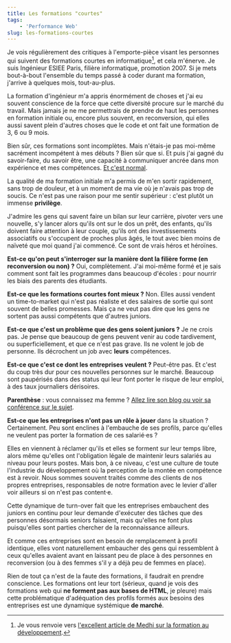 ```yaml
---
title: Les formations "courtes"
tags:
    - 'Performance Web'
slug: les-formations-courtes
---
```


Je vois régulièrement des critiques à l'emporte-pièce visant les personnes qui
suivent des formations courtes en informatique[^1], et cela m'énerve. Je suis
Ingénieur ESIEE Paris, filière informatique, promotion 2007. Si je mets
bout-à-bout l'ensemble du temps passé à coder durant ma formation, j'arrive à
quelques mois, tout-au-plus.

[^1]:
    Je vous renvoie vers
    [l'excellent article de Medhi sur la formation au développement](https://www.jesuisundev.com/comment-devenir-developpeur-web/#formation).

La formation d'ingénieur m'a appris énormément de choses et j'ai eu souvent
conscience de la force que cette diversité procure sur le marché du travail.
Mais jamais je ne me permettrais de prendre de haut les personnes en formation
initiale ou, encore plus souvent, en reconversion, qui elles aussi savent plein
d'autres choses que le code et ont fait une formation de 3, 6 ou 9 mois.

Bien sûr, ces formations sont incomplètes. Mais n'étais-je pas moi-même
sacrément incompétent à mes débuts ? Bien sûr que si. Et puis j'ai gagné du
savoir-faire, du savoir être, une capacité à communiquer ancrée dans mon
expérience et mes compétences. [Et c'est normal](/notes/2015-09-expert-ou-pas/).

La qualité de ma formation initiale m'a permis de m'en sortir rapidement, sans
trop de douleur, et à un moment de ma vie où je n'avais pas trop de soucis. Ce
n'est pas une raison pour me sentir supérieur : c'est plutôt un immense
**privilège**.

J'admire les gens qui savent faire un bilan sur leur carrière, pivoter vers une
nouvelle, s'y lancer alors qu'ils ont sur le dos un prêt, des enfants, qu'ils
doivent faire attention à leur couple, qu'ils ont des investissements
associatifs ou s'occupent de proches plus âgés, le tout avec bien moins de
naïveté que moi quand j'ai commencé. Ce sont de vrais héros et héroïnes.

**Est-ce qu'on peut s'interroger sur la manière dont la filière forme (en
reconversion ou non) ?** Oui, complètement. J'ai moi-même formé et je sais
comment sont fait les programmes dans beaucoup d'écoles : pour nourrir les biais
des parents des étudiants.

**Est-ce que les formations courtes font mieux ?** Non. Elles aussi vendent un
<span lang="en">time-to-market</span> qui n'est pas réaliste et des salaires de
sortie qui sont souvent de belles promesses. Mais ça ne veut pas dire que les
gens ne sortent pas aussi compétents que d'autres juniors.

**Est-ce que c'est un problème que des gens soient juniors ?** Je ne crois pas.
Je pense que beaucoup de gens peuvent venir au code tardivement, ou
superficiellement, et que ce n'est pas grave. Ils ne volent le job de personne.
Ils décrochent un job avec **leurs** compétences.

**Est-ce que c'est ce dont les entreprises veulent ?** Peut-être pas. Et c'est
du coup très dur pour ces nouvelles personnes sur le marché. Beaucoup sont
paupérisés dans des status qui leur font porter le risque de leur emploi, à des
taux journaliers dérisoires.

<div class="bloc">
<strong>Parenthèse</strong> : vous connaissez ma femme ? <a href="https://libelilou.github.io/2017/05/29/sudweb.html">Allez lire son blog ou voir sa conférence sur le sujet</a>.
</div>

**Est-ce que les entreprises n'ont pas un rôle à jouer** dans la situation ?
Certainement. Peu sont enclines à l'embauche de ses profils, parce qu'elles ne
veulent pas porter la formation de ces salarié·es ?

Elles en viennent à réclamer qu'ils et elles se forment sur leur temps libre,
alors même qu'elles ont l'obligation légale de maintenir leurs salariés au
niveau pour leurs postes. Mais bon, à ce niveau, c'est une culture de toute
l'industrie du développement où la perception de la montée en compétence est à
revoir. Nous sommes souvent traités comme des clients de nos propres
entreprises, responsables de notre formation avec le levier d'aller voir
ailleurs si on n'est pas content·e.

Cette dynamique de turn-over fait que les entreprises embauchent des juniors en
continu pour leur demande d'exécuter des tâches que des personnes désormais
seniors faisaient, mais qu'elles ne font plus puisqu'elles sont parties chercher
de la reconnaissance ailleurs.

Et comme ces entreprises sont en besoin de remplacement à profil identique,
elles vont naturellement embaucher des gens qui ressemblent à ceux qu'elles
avaient avant en laissant peu de place à des personnes en reconversion (ou à des
femmes s'il y a déjà peu de femmes en place).

Rien de tout ça n'est de la faute des formations, il faudrait en prendre
conscience. Les formations ont leur tort (sérieux, quand je vois des formations
web qui **ne forment pas aux bases de HTML**, je pleure) mais cette
problématique d'adéquation des profils formés aux besoins des entreprises est
une dynamique systémique **de marché**.
